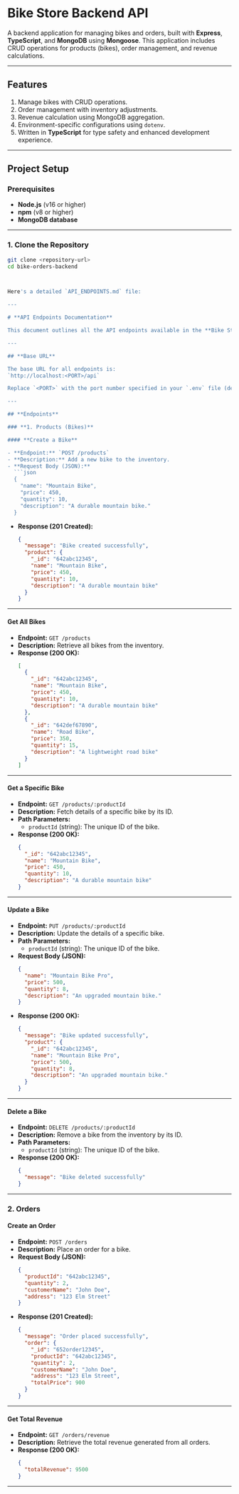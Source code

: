 # Bike Store Backend API

A backend application for managing bikes and orders, built with **Express**, **TypeScript**, and **MongoDB** using **Mongoose**. This application includes CRUD operations for products (bikes), order management, and revenue calculations.

---

## Features

1. Manage bikes with CRUD operations.
2. Order management with inventory adjustments.
3. Revenue calculation using MongoDB aggregation.
4. Environment-specific configurations using `dotenv`.
5. Written in **TypeScript** for type safety and enhanced development experience.

---

## Project Setup

### Prerequisites

- **Node.js** (v16 or higher)
- **npm** (v8 or higher)
- **MongoDB database**

---

### 1. Clone the Repository

```bash
git clone <repository-url>
cd bike-orders-backend



Here's a detailed `API_ENDPOINTS.md` file:

---

# **API Endpoints Documentation**

This document outlines all the API endpoints available in the **Bike Store Backend API**, along with their methods, descriptions, and expected request/response formats.

---

## **Base URL**

The base URL for all endpoints is:  
`http://localhost:<PORT>/api`  

Replace `<PORT>` with the port number specified in your `.env` file (default: `5000`).

---

## **Endpoints**

### **1. Products (Bikes)**

#### **Create a Bike**

- **Endpoint:** `POST /products`
- **Description:** Add a new bike to the inventory.
- **Request Body (JSON):**
  ```json
  {
    "name": "Mountain Bike",
    "price": 450,
    "quantity": 10,
    "description": "A durable mountain bike."
  }
  ```
- **Response (201 Created):**
  ```json
  {
    "message": "Bike created successfully",
    "product": {
      "_id": "642abc12345",
      "name": "Mountain Bike",
      "price": 450,
      "quantity": 10,
      "description": "A durable mountain bike"
    }
  }
  ```

---

#### **Get All Bikes**

- **Endpoint:** `GET /products`
- **Description:** Retrieve all bikes from the inventory.
- **Response (200 OK):**
  ```json
  [
    {
      "_id": "642abc12345",
      "name": "Mountain Bike",
      "price": 450,
      "quantity": 10,
      "description": "A durable mountain bike"
    },
    {
      "_id": "642def67890",
      "name": "Road Bike",
      "price": 350,
      "quantity": 15,
      "description": "A lightweight road bike"
    }
  ]
  ```

---

#### **Get a Specific Bike**

- **Endpoint:** `GET /products/:productId`
- **Description:** Fetch details of a specific bike by its ID.
- **Path Parameters:**
  - `productId` (string): The unique ID of the bike.
- **Response (200 OK):**
  ```json
  {
    "_id": "642abc12345",
    "name": "Mountain Bike",
    "price": 450,
    "quantity": 10,
    "description": "A durable mountain bike"
  }
  ```

---

#### **Update a Bike**

- **Endpoint:** `PUT /products/:productId`
- **Description:** Update the details of a specific bike.
- **Path Parameters:**
  - `productId` (string): The unique ID of the bike.
- **Request Body (JSON):**
  ```json
  {
    "name": "Mountain Bike Pro",
    "price": 500,
    "quantity": 8,
    "description": "An upgraded mountain bike."
  }
  ```
- **Response (200 OK):**
  ```json
  {
    "message": "Bike updated successfully",
    "product": {
      "_id": "642abc12345",
      "name": "Mountain Bike Pro",
      "price": 500,
      "quantity": 8,
      "description": "An upgraded mountain bike."
    }
  }
  ```

---

#### **Delete a Bike**

- **Endpoint:** `DELETE /products/:productId`
- **Description:** Remove a bike from the inventory by its ID.
- **Path Parameters:**
  - `productId` (string): The unique ID of the bike.
- **Response (200 OK):**
  ```json
  {
    "message": "Bike deleted successfully"
  }
  ```

---

### **2. Orders**

#### **Create an Order**

- **Endpoint:** `POST /orders`
- **Description:** Place an order for a bike.
- **Request Body (JSON):**
  ```json
  {
    "productId": "642abc12345",
    "quantity": 2,
    "customerName": "John Doe",
    "address": "123 Elm Street"
  }
  ```
- **Response (201 Created):**
  ```json
  {
    "message": "Order placed successfully",
    "order": {
      "_id": "652order12345",
      "productId": "642abc12345",
      "quantity": 2,
      "customerName": "John Doe",
      "address": "123 Elm Street",
      "totalPrice": 900
    }
  }
  ```

---

#### **Get Total Revenue**

- **Endpoint:** `GET /orders/revenue`
- **Description:** Retrieve the total revenue generated from all orders.
- **Response (200 OK):**
  ```json
  {
    "totalRevenue": 9500
  }
  ```

---

